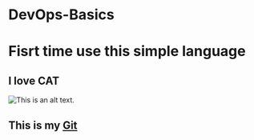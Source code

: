 # DevOps-Basics
# Fisrt time use this simple language











## I love CAT

![This is an alt text.](https://www.5.ua/media/pictures/original/225699.jpg?t=1628082848 "This is a sample image.")

## This is my  [Git](https://github.com/DooAn)

